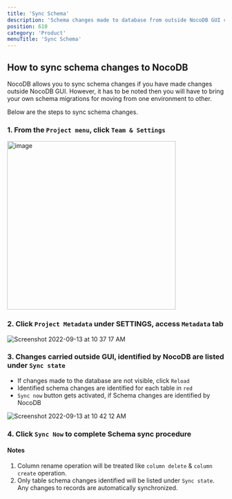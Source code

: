 ```yaml
---
title: 'Sync Schema'
description: 'Schema changes made to database from outside NocoDB GUI can be synced'
position: 610
category: 'Product'
menuTitle: 'Sync Schema'
---
```


## How to sync schema changes to NocoDB

NocoDB allows you to sync schema changes if you have made changes outside NocoDB GUI. However, it has to be noted then you will have to bring your own schema migrations for moving from one environment to other.

Below are the steps to sync schema changes.

### 1. From the `Project menu`, click `Team & Settings`

<img width="390" alt="image" src="https://user-images.githubusercontent.com/35857179/189115289-07657c15-deab-435f-b0f9-2948007f8c65.png">

### 2. Click `Project Metadata` under SETTINGS, access `Metadata` tab

![Screenshot 2022-09-13 at 10 37 17 AM](https://user-images.githubusercontent.com/86527202/189814111-56036958-c6e4-4560-af1e-9443380db080.png)

### 3. Changes carried outside GUI, identified by NocoDB are listed under `Sync state`
- If changes made to the database are not visible, click `Reload`
- Identified schema changes are identified for each table in `red`
- `Sync now` button gets activated, if Schema changes are identified by NocoDB

![Screenshot 2022-09-13 at 10 42 12 AM](https://user-images.githubusercontent.com/86527202/189814648-ca28f28d-b0ed-4652-a5da-e6472bfd9407.png)
<!-- ![image](https://user-images.githubusercontent.com/35857179/161957119-f66f22ad-9d37-45ed-84ca-35c99726078c.png) -->

### 4. Click `Sync Now` to complete Schema sync procedure

#### Notes

1. Column rename operation will be treated like `column delete` & `column create` operation.
2. Only table schema changes identified will be listed under `Sync state`. Any changes to records are automatically synchronized.






